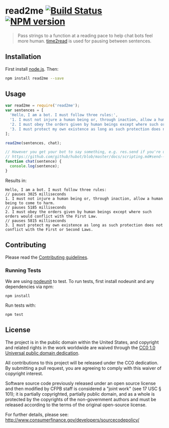 # read2me [![Build Status][travis-image]][travis-url] [![NPM version][npm-image]][npm-url]

> Pass strings to a function at a reading pace to help chat bots feel more human. [time2read](https://github.com/cfpb/time2read) is used for pausing between sentences.

## Installation

First install [node.js](http://nodejs.org/). Then:

```sh
npm install read2me --save
```

## Usage

```javascript
var read2me = require('read2me');
var sentences = [
  'Hello, I am a bot. I must follow three rules:',
  '1. I must not injure a human being or, through inaction, allow a human being to come to harm.',
  '2. I must obey the orders given by human beings except where such orders would conflict with the First Law.',
  '3. I must protect my own existence as long as such protection does not conflict with the First or Second Laws.'
];

read2me(sentences, chat);

// However you get your bot to say something, e.g. res.send if you're using Hubot
// https://github.com/github/hubot/blob/master/docs/scripting.md#send--reply
function chat(sentence) {
  console.log(sentence);
}
```

Results in:

```
Hello, I am a bot. I must follow three rules:
// pauses 3025 milliseconds
1. I must not injure a human being or, through inaction, allow a human being to come to harm.
// pauses 5185 milliseconds
2. I must obey the orders given by human beings except where such orders would conflict with the First Law.
// pauses 5815 milliseconds
3. I must protect my own existence as long as such protection does not conflict with the First or Second Laws.
```

## Contributing

Please read the [Contributing guidelines](CONTRIBUTING.md).

### Running Tests

We are using [nodeunit](https://github.com/caolan/nodeunit) to test. To run tests, first install nodeunit and any dependencies via npm:

```
npm install
```

Run tests with:

```
npm test
```

## License

The project is in the public domain within the United States, and
copyright and related rights in the work worldwide are waived through
the [CC0 1.0 Universal public domain dedication](http://creativecommons.org/publicdomain/zero/1.0/).

All contributions to this project will be released under the CC0
dedication. By submitting a pull request, you are agreeing to comply
with this waiver of copyright interest.

Software source code previously released under an open source license and then modified by CFPB staff is considered a "joint work" (see 17 USC § 101); it is partially copyrighted, partially public domain, and as a whole is protected by the copyrights of the non-government authors and must be released according to the terms of the original open-source license.

For further details, please see: http://www.consumerfinance.gov/developers/sourcecodepolicy/


[npm-image]: https://img.shields.io/npm/v/read2me.svg?style=flat-square
[npm-url]: https://www.npmjs.com/package/read2me
[travis-image]: https://img.shields.io/travis/cfpb/read2me.svg?style=flat-square
[travis-url]: https://travis-ci.org/cfpb/read2me
